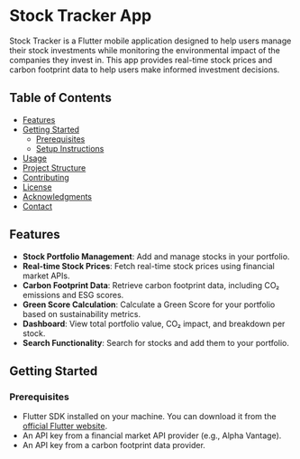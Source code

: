 # Stock Tracker App

Stock Tracker is a Flutter mobile application designed to help users manage their stock investments while monitoring the environmental impact of the companies they invest in. This app provides real-time stock prices and carbon footprint data to help users make informed investment decisions.

## Table of Contents

- [Features](#features)
- [Getting Started](#getting-started)
  - [Prerequisites](#prerequisites)
  - [Setup Instructions](#setup-instructions)
- [Usage](#usage)
- [Project Structure](#project-structure)
- [Contributing](#contributing)
- [License](#license)
- [Acknowledgments](#acknowledgments)
- [Contact](#contact)

## Features

- **Stock Portfolio Management**: Add and manage stocks in your portfolio.
- **Real-time Stock Prices**: Fetch real-time stock prices using financial market APIs.
- **Carbon Footprint Data**: Retrieve carbon footprint data, including CO₂ emissions and ESG scores.
- **Green Score Calculation**: Calculate a Green Score for your portfolio based on sustainability metrics.
- **Dashboard**: View total portfolio value, CO₂ impact, and breakdown per stock.
- **Search Functionality**: Search for stocks and add them to your portfolio.

## Getting Started

### Prerequisites

- Flutter SDK installed on your machine. You can download it from the [official Flutter website](https://flutter.dev).
- An API key from a financial market API provider (e.g., Alpha Vantage).
- An API key from a carbon footprint data provider.

